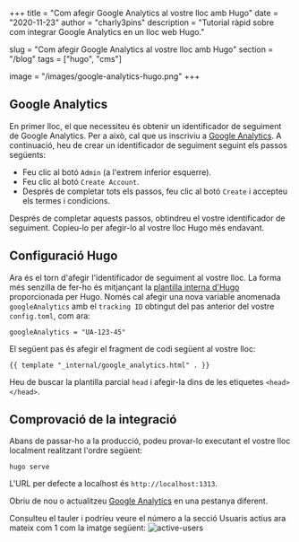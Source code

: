 +++
title = "Com afegir Google Analytics al vostre lloc amb Hugo"
date = "2020-11-23"
author = "charly3pins"
description = "Tutorial ràpid sobre com integrar Google Analytics en un lloc web Hugo."

slug = "Com afegir Google Analytics al vostre lloc amb Hugo"
section = "/blog"
tags = ["hugo", "cms"]

image = "/images/google-analytics-hugo.png"
+++
## Google Analytics

En primer lloc, el que necessiteu és obtenir un identificador de seguiment de Google Analytics. Per a això, cal que us inscriviu a [Google Analytics](https://analytics.google.com/analytics/web/). A continuació, heu de crear un identificador de seguiment seguint els passos següents:

- Feu clic al botó `Admin` (a l'extrem inferior esquerre).
- Feu clic al botó `Create Account`.
- Després de completar tots els passos, feu clic al botó `Create` i accepteu els termes i condicions.

Després de completar aquests passos, obtindreu el vostre identificador de seguiment. Copieu-lo per afegir-lo al vostre lloc Hugo més endavant.

## Configuració Hugo

Ara és el torn d'afegir l'identificador de seguiment al vostre lloc.
La forma més senzilla de fer-ho és mitjançant la [plantilla interna d'Hugo](https://gohugo.io/templates/internal/#google-analytics) proporcionada per Hugo. Només cal afegir una nova variable anomenada `googleAnalytics` amb el `tracking ID` obtingut del pas anterior del vostre `config.toml`, com ara:
```vim
googleAnalytics = "UA-123-45"
```

El següent pas és afegir el fragment de codi següent al vostre lloc:
```vim
{{ template "_internal/google_analytics.html" . }}
```
Heu de buscar la plantilla parcial `head` i afegir-la dins de les etiquetes `<head></head>`.

## Comprovació de la integració

Abans de passar-ho a la producció, podeu provar-lo executant el vostre lloc localment realitzant l'ordre següent:
```vim
hugo serve
```

L'URL per defecte a localhost és `http://localhost:1313`.

Obriu de nou o actualitzeu [Google Analytics](https://analytics.google.com/analytics/web/) en una pestanya diferent.

Consulteu el tauler i podríeu veure el número a la secció Usuaris actius ara mateix com 1 com la imatge següent:
![active-users](/images/google-analytics-active-users.png)
